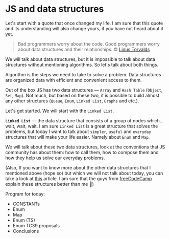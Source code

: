 # JS and data structures

Let's start with a quote that once changed my life. I am sure that this quote and its understanding will also change yours, if you have not heard about it yet.

> Bad programmers worry about the code. Good programmers worry about data structures and their relationships. &copy; [Linus Torvalds](https://en.wikipedia.org/wiki/Linus_Torvalds)

We will talk about data structures, but it is impossible to talk about data structures without mentioning algorithms. So let's talk about both things.

Algorithm is the steps we need to take to solve a problem. Data structures are organized data with efficient and convenient access to them.

Out of the box JS has two data structures — `Array` and `Hash Table` (`Object`, `Set`, `Map`). Not much, but based on these two, it is possible to build almost any other structures (`Queue`, `Enum`, `Linked List`, `Graphs` and etc.).

Let's get started. We will start with the `Linked List`.

**`Linked List`** — the data structure that consists of a group of nodes which... wait, wait, wait. I am sure `Linked List` is a great structure that solves the problems, but today I want to talk about `simpler`, `useful` and `everyday` structures that will make your life easier. Namely about `Enum` and `Map`.

We will talk about these two data structures, look at the conventions that JS community has about them: how to call them, how to compose them and how they help us solve our everyday problems.

(Also, If you want to know more about the other data structures that I mentioned above (hope so) but which we will not talk about today, you can take a look at [this](https://medium.com/free-code-camp/10-common-data-structures-explained-with-videos-exercises-aaff6c06fb2b) article. I am sure that the guys from [freeCodeCamp](https://www.freecodecamp.org/) explain these structures better than me 🙂)

Program for today:
 - CONSTANTs
 - Enum
 - Map
 - Enum (TS)
 - Enum TC39 proposals
 - Conclusions

